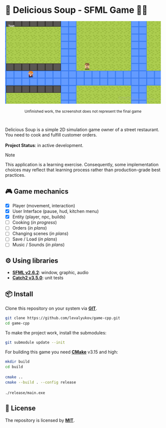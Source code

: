 ﻿# 🍲 Delicious Soup - SFML Game 👨‍🍳

![screenshot](assets/preview.png)
<p align="center" style="font-size:12px">Unfinished work, the screenshot does not represent the final game</p>
<br>

Delicious Soup is a simple 2D simulation game owner of a street restaurant. You need to cook and fulfill customer orders.
\
\
**Project Status**: in active development.

> [!NOTE]  
> This application is a learning exercise. Consequently, some implementation choices may reflect that learning process rather than production-grade best practices.

## 🎮 Game mechanics

- [X] Player (movement, interaction)
- [X] User Interface (pause, hud, kitchen menu)
- [X] Entity (player, npc, builds)
- [ ] Cooking (*in progress*)
- [ ] Orders (*in plans*)
- [ ] Changing scenes (*in plans*)
- [ ] Save / Load (*in plans*)
- [ ] Music / Sounds (*in plans*)

## ⚙️ Using libraries

- **[SFML v2.6.2](https://github.com/SFML/SFML/tree/2.6.2)**: window, graphic, audio
- **[Catch2 v3.5.0](https://github.com/catchorg/Catch2/tree/v3.5.0)**: unit tests

## 📦 Install

Clone this repository on your system via **[GIT](https://git-scm.com/downloads)**.

```bash
git clone https://github.com/levalyukov/game-cpp.git
cd game-cpp
```

To make the project work, install the submodules:

```bash
git submodule update --init
```

For building this game you need **[CMake](https://cmake.org/download/)** v3.15 and high:

```bash
mkdir build
cd build

cmake ..
cmake --build . --config release

./release/main.exe
```

## 📜 License

The repository is licensed by **[MIT](license)**.